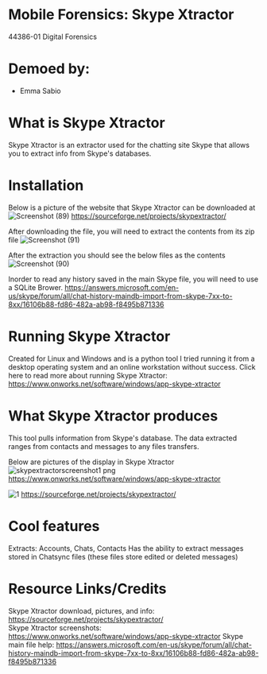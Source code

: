 # Mobile Forensics: Skype Xtractor
44386-01 Digital Forensics
# Demoed by:
* Emma Sabio 
# What is Skype Xtractor 
Skype Xtractor is an extractor used for the chatting site Skype that allows you to extract info from Skype's databases.
# Installation 
Below is a picture of the website that Skype Xtractor can be downloaded at
![Screenshot (89)](https://user-images.githubusercontent.com/69916815/140991001-8d550de0-b0bb-4850-b8ec-6cb23a89bdcc.png)
https://sourceforge.net/projects/skypextractor/  


After downloading the file, you will need to extract the contents from its zip file
![Screenshot (91)](https://user-images.githubusercontent.com/69916815/140991158-ee646535-3c76-4bb5-a33f-4e2305c94231.png)


After the extraction you should see the below files as the contents 
![Screenshot (90)](https://user-images.githubusercontent.com/69916815/140991088-aa32e724-1435-420a-9636-18d14b924168.png)

Inorder to read any history saved in the main Skype file, you will need to use a SQLite Brower.
https://answers.microsoft.com/en-us/skype/forum/all/chat-history-maindb-import-from-skype-7xx-to-8xx/16106b88-fd86-482a-ab98-f8495b871336 
# Running Skype Xtractor 

Created for Linux and Windows and is a python tool 
I tried running it from a desktop operating system and an online workstation without success. 
Click here to read more about running Skype Xtractor: https://www.onworks.net/software/windows/app-skype-xtractor 

# What Skype Xtractor produces 

This tool pulls information from Skype's database. The data extracted ranges from contacts and messages to any files transfers. 

Below are pictures of the display in Skype Xtractor 
![skypextractorscreenshot1 png](https://user-images.githubusercontent.com/69916815/141030113-cf50e913-9b4c-4ea2-bd04-241cf9efab47.png)
https://www.onworks.net/software/windows/app-skype-xtractor


![1](https://user-images.githubusercontent.com/69916815/141030134-301465a5-95ca-418d-a05c-fccf890ac82b.png)
https://sourceforge.net/projects/skypextractor/  

# Cool features 
Extracts: Accounts, Chats, Contacts
Has the ability to extract messages stored in Chatsync files (these files store edited or deleted messages)


# Resource Links/Credits
Skype Xtractor download, pictures, and info: https://sourceforge.net/projects/skypextractor/  
Skype Xtractor screenshots: https://www.onworks.net/software/windows/app-skype-xtractor
Skype main file help: https://answers.microsoft.com/en-us/skype/forum/all/chat-history-maindb-import-from-skype-7xx-to-8xx/16106b88-fd86-482a-ab98-f8495b871336

